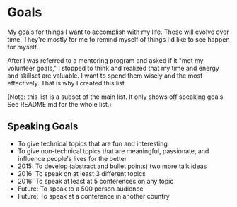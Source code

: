 # Goals
My goals for things I want to accomplish with my life. These will evolve over time. They're mostly for me to remind myself of things I'd like to see happen for myself.

After I was referred to a mentoring program and asked if it "met my volunteer goals," I stopped to think and realized that my time and energy and skillset are valuable. I want to spend them wisely and the most effectively. That is why I created this list.

(Note: this list is a subset of the main list. It only shows off speaking goals. See README.md for the whole list.)


## Speaking Goals

* To give technical topics that are fun and interesting
* To give non-technical topics that are meaningful, passionate, and influence people's lives for the better
* 2015: To develop (abstract and bullet points) two more talk ideas
* 2016: To speak on at least 3 different topics 
* 2016: To speak at least at 5 conferences on any topic
* Future: To speak to a 500 person audience
* Future: To speak at a conference in another country